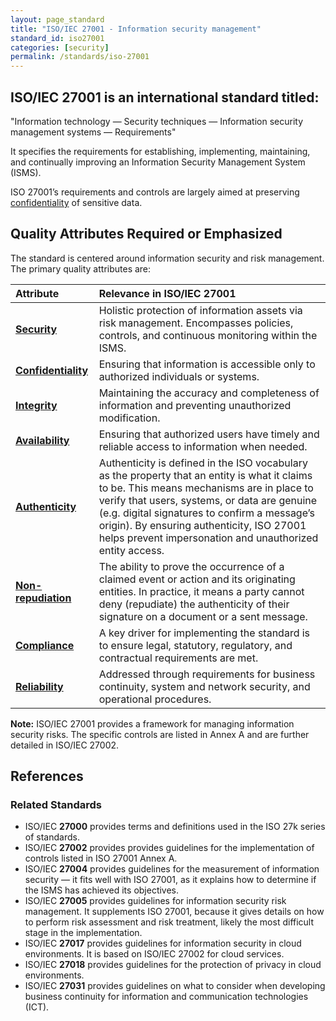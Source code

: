 ```yaml
---
layout: page_standard
title: "ISO/IEC 27001 - Information security management"
standard_id: iso27001
categories: [security]
permalink: /standards/iso-27001
---
```


## ISO/IEC 27001 is an international standard titled:

"Information technology — Security techniques — Information security management systems — Requirements"

It specifies the requirements for establishing, implementing, maintaining, and continually improving an Information Security Management System (ISMS).

ISO 27001’s requirements and controls are largely aimed at preserving [confidentiality](/qualities/confidentiality) of sensitive data.

## Quality Attributes Required or Emphasized

The standard is centered around information security and risk management. The primary quality attributes are:

| Attribute | Relevance in ISO/IEC 27001 |
|:--- |:--- |
| **[Security](/qualities/security)** | Holistic protection of information assets via risk management. Encompasses policies, controls, and continuous monitoring within the ISMS. |
| **[Confidentiality](/qualities/confidentiality)** | Ensuring that information is accessible only to authorized individuals or systems. |
| **[Integrity](/qualities/integrity)** | Maintaining the accuracy and completeness of information and preventing unauthorized modification. |
| **[Availability](/qualities/availability)** | Ensuring that authorized users have timely and reliable access to information when needed. |
| **[Authenticity](/qualities/authenticity)** | Authenticity is defined in the ISO vocabulary as the property that an entity is what it claims to be. This means mechanisms are in place to verify that users, systems, or data are genuine (e.g. digital signatures to confirm a message’s origin). By ensuring authenticity, ISO 27001 helps prevent impersonation and unauthorized entity access. |
| **[Non-repudiation](/qualities/non-repudiation)** | The ability to prove the occurrence of a claimed event or action and its originating entities. In practice, it means a party cannot deny (repudiate) the authenticity of their signature on a document or a sent message. |
| **[Compliance](/qualities/compliance)** | A key driver for implementing the standard is to ensure legal, statutory, regulatory, and contractual requirements are met. |
| **[Reliability](/qualities/reliability)** | Addressed through requirements for business continuity, system and network security, and operational procedures. |


**Note:** ISO/IEC 27001 provides a framework for managing information security risks. 
The specific controls are listed in Annex A and are further detailed in ISO/IEC 27002.

## References

### Related Standards

- ISO/IEC **27000** provides terms and definitions used in the ISO 27k series of standards.
- ISO/IEC **27002** provides provides guidelines for the implementation of controls listed in ISO 27001 Annex A.
- ISO/IEC **27004** provides guidelines for the measurement of information security — it fits well with ISO 27001, as it explains how to determine if the ISMS has achieved its objectives.
- ISO/IEC **27005** provides guidelines for information security risk management. It supplements ISO 27001, because it gives details on how to perform risk assessment and risk treatment, likely the most difficult stage in the implementation.
- ISO/IEC **27017** provides guidelines for information security in cloud environments. It is based on ISO/IEC 27002 for cloud services.
- ISO/IEC **27018** provides guidelines for the protection of privacy in cloud environments. 
- ISO/IEC **27031** provides guidelines on what to consider when developing business continuity for information and communication technologies (ICT). 